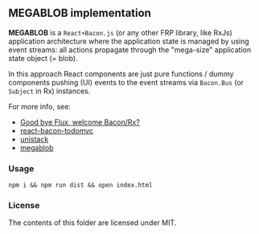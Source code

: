 ## MEGABLOB implementation

**MEGABLOB** is a `React+Bacon.js` (or any other FRP library, like RxJs)
application architecture where the application state is managed by using
event streams: all actions propagate through the "mega-size" application
state object (= blob).

In this approach React components are just pure functions / dummy components
pushing (UI) events to the event streams via `Bacon.Bus` (or `Subject` in Rx)
instances.

For more info, see:

* [Good bye Flux, welcome Bacon/Rx?](https://medium.com/@milankinen/good-bye-flux-welcome-bacon-rx-23c71abfb1a7)
* [react-bacon-todomvc](https://github.com/milankinen/react-bacon-todomvc)
* [unistack](https://github.com/laurilehmijoki/unistack)
* [megablob](https://github.com/milankinen/megablob)


### Usage

    npm i && npm run dist && open index.html 
    
    
### License

The contents of this folder are licensed under MIT.
